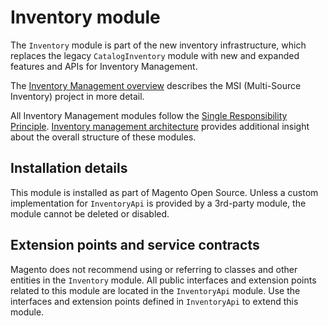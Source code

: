 # Inventory module

The `Inventory` module is part of the new inventory infrastructure,
which replaces the legacy `CatalogInventory` module with new and expanded features and APIs for Inventory Management.  

The [Inventory Management overview](https://developer.adobe.com/commerce/webapi/rest/inventory/index.html)
describes the MSI (Multi-Source Inventory) project in more detail.

All Inventory Management modules follow the
[Single Responsibility Principle](https://en.wikipedia.org/wiki/Single_responsibility_principle).
[Inventory management architecture](https://developer.adobe.com/commerce/php/architecture/modules/inventory-management/)
provides additional insight about the overall structure of these modules.

## Installation details

This module is installed as part of Magento Open Source. Unless a custom implementation for `InventoryApi` is provided
by a 3rd-party module, the module cannot be deleted or disabled.

## Extension points and service contracts

Magento does not recommend using or referring to classes and other entities in the `Inventory` module. All public
interfaces and extension points related to this module are located in the `InventoryApi` module.
Use the interfaces and extension points defined in `InventoryApi` to extend this module.
